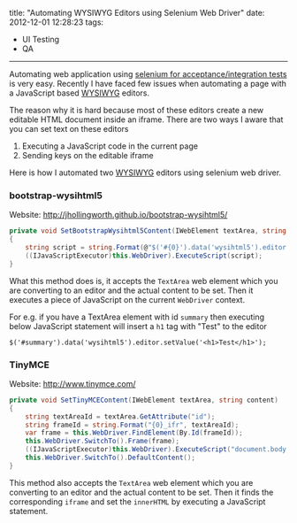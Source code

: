title: "Automating WYSIWYG Editors using Selenium Web Driver"
date: 2012-12-01 12:28:23
tags:

- UI Testing
- QA

---

Automating web application using [selenium for acceptance/integration tests][1] is very easy. Recently I have faced few issues when automating a page with a JavaScript based [WYSIWYG] editors.

The reason why it is hard because most of these editors create a new editable HTML document inside an iframe. There are two ways I aware that you can set text on these editors

1. Executing a JavaScript code in the current page
2. Sending keys on the editable iframe

Here is how I automated two [WYSIWYG] editors using selenium web driver.

### bootstrap-wysihtml5

Website: http://jhollingworth.github.io/bootstrap-wysihtml5/

```cs
private void SetBootstrapWysihtml5Content(IWebElement textArea, string content)
{
    string script = string.Format(@"$('#{0}').data('wysihtml5').editor.setValue('{1}');", textArea.GetAttribute("id"), content);
    ((IJavaScriptExecutor)this.WebDriver).ExecuteScript(script);
}
```

What this method does is, it accepts the `TextArea` web element which you are converting to an editor and the actual content to be set. Then it executes a piece of JavaScript on the current `WebDriver` context.

For e.g. if you have a TextArea element with id `summary` then executing below JavaScript statement will insert a `h1` tag with "Test" to the editor

`$('#summary').data('wysihtml5').editor.setValue('<h1>Test</h1>');`

### TinyMCE

Website: http://www.tinymce.com/

```cs
private void SetTinyMCEContent(IWebElement textArea, string content)
{
    string textAreaId = textArea.GetAttribute("id");
    string frameId = string.Format("{0}_ifr", textAreaId);
    var frame = this.WebDriver.FindElement(By.Id(frameId));
    this.WebDriver.SwitchTo().Frame(frame);
    ((IJavaScriptExecutor)this.WebDriver).ExecuteScript("document.body.innerHTML = '" + content + "'");
    this.WebDriver.SwitchTo().DefaultContent();
}
```

This method also accepts the `TextArea` web element which you are converting to an editor and the actual content to be set. Then it finds the corresponding `iframe` and set the `innerHTML` by executing a JavaScript statement.

[1]: https://github.com/SeleniumHQ/selenium/wiki/Getting-Started
[wysiwyg]: http://en.wikipedia.org/wiki/WYSIWYG
